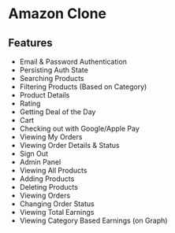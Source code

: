 # Amazon Clone

## Features
- Email & Password Authentication
- Persisting Auth State
- Searching Products
- Filtering Products (Based on Category)
- Product Details
- Rating
- Getting Deal of the Day
- Cart
- Checking out with Google/Apple Pay
- Viewing My Orders
- Viewing Order Details & Status
- Sign Out
- Admin Panel
- Viewing All Products
- Adding Products
- Deleting Products
- Viewing Orders
- Changing Order Status
- Viewing Total Earnings
- Viewing Category Based Earnings (on Graph)
